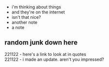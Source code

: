 - i'm thinking about things
- and they're on the internet
- isn't that nice?
- another note
- a note

## random junk down here


221122 - here's a link to look at in quotes<br>
221122 - i made an update. aren't you impressed?<br>
